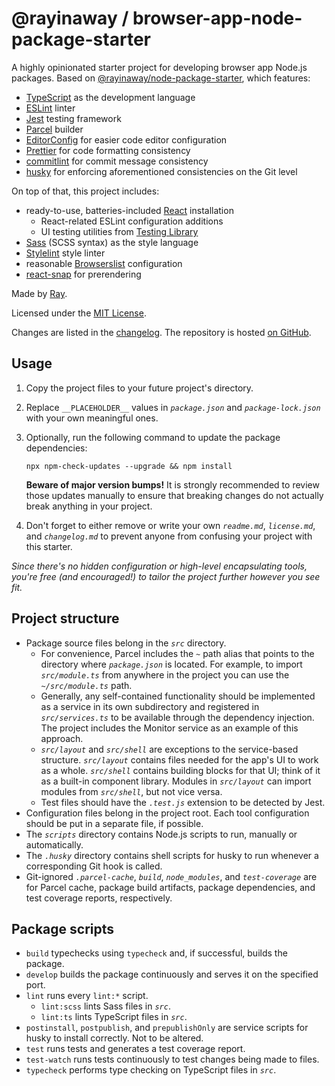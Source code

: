 # @rayinaway / browser-app-node-package-starter

A highly opinionated starter project for developing browser app Node.js packages. Based on [@rayinaway/node-package-starter](https://github.com/rayinaway/node-package-starter), which features:

- [TypeScript](https://www.typescriptlang.org) as the development language
- [ESLint](https://eslint.org) linter
- [Jest](https://jestjs.io) testing framework
- [Parcel](https://parceljs.org) builder
- [EditorConfig](https://editorconfig.org) for easier code editor configuration
- [Prettier](https://prettier.io) for code formatting consistency
- [commitlint](https://commitlint.js.org) for commit message consistency
- [husky](https://typicode.github.io/husky) for enforcing aforementioned consistencies on the Git level

On top of that, this project includes:

- ready-to-use, batteries-included [React](https://reactjs.org) installation
  - React-related ESLint configuration additions
  - UI testing utilities from [Testing Library](https://testing-library.com)
- [Sass](https://sass-lang.com) (SCSS syntax) as the style language
- [Stylelint](https://stylelint.io) style linter
- reasonable [Browserslist](https://browsersl.ist) configuration
- [react-snap](https://github.com/stereobooster/react-snap) for prerendering

Made by [Ray](https://rayinaway.github.io).

Licensed under the [MIT License](./license.md).

Changes are listed in the [changelog](./changelog.md). The repository is hosted [on GitHub](https://github.com/rayinaway/browser-app-node-package-starter).

## Usage

1. Copy the project files to your future project's directory.

2. Replace `__PLACEHOLDER__` values in _`package.json`_ and _`package-lock.json`_ with your own meaningful ones.

3. Optionally, run the following command to update the package dependencies:

   ```shell
   npx npm-check-updates --upgrade && npm install
   ```

   **Beware of major version bumps!** It is strongly recommended to review those updates manually to ensure that breaking changes do not actually break anything in your project.

4. Don't forget to either remove or write your own _`readme.md`_, _`license.md`_, and _`changelog.md`_ to prevent anyone from confusing your project with this starter.

_Since there's no hidden configuration or high-level encapsulating tools, you're free (and encouraged!) to tailor the project further however you see fit._

## Project structure

- Package source files belong in the _`src`_ directory.
  - For convenience, Parcel includes the _`~`_ path alias that points to the directory where _`package.json`_ is located. For example, to import _`src/module.ts`_ from anywhere in the project you can use the _`~/src/module.ts`_ path.
  - Generally, any self-contained functionality should be implemented as a service in its own subdirectory and registered in _`src/services.ts`_ to be available through the dependency injection. The project includes the Monitor service as an example of this approach.
  - _`src/layout`_ and _`src/shell`_ are exceptions to the service-based structure. _`src/layout`_ contains files needed for the app's UI to work as a whole. _`src/shell`_ contains building blocks for that UI; think of it as a built-in component library. Modules in _`src/layout`_ can import modules from _`src/shell`_, but not vice versa.
  - Test files should have the _`.test.js`_ extension to be detected by Jest.
- Configuration files belong in the project root. Each tool configuration should be put in a separate file, if possible.
- The _`scripts`_ directory contains Node.js scripts to run, manually or automatically.
- The _`.husky`_ directory contains shell scripts for husky to run whenever a corresponding Git hook is called.
- Git-ignored _`.parcel-cache`_, _`build`_, _`node_modules`_, and _`test-coverage`_ are for Parcel cache, package build artifacts, package dependencies, and test coverage reports, respectively.

## Package scripts

- `build` typechecks using `typecheck` and, if successful, builds the package.
- `develop` builds the package continuously and serves it on the specified port.
- `lint` runs every `lint:*` script.
  - `lint:scss` lints Sass files in _`src`_.
  - `lint:ts` lints TypeScript files in _`src`_.
- `postinstall`, `postpublish`, and `prepublishOnly` are service scripts for husky to install correctly. Not to be altered.
- `test` runs tests and generates a test coverage report.
- `test-watch` runs tests continuously to test changes being made to files.
- `typecheck` performs type checking on TypeScript files in _`src`_.
